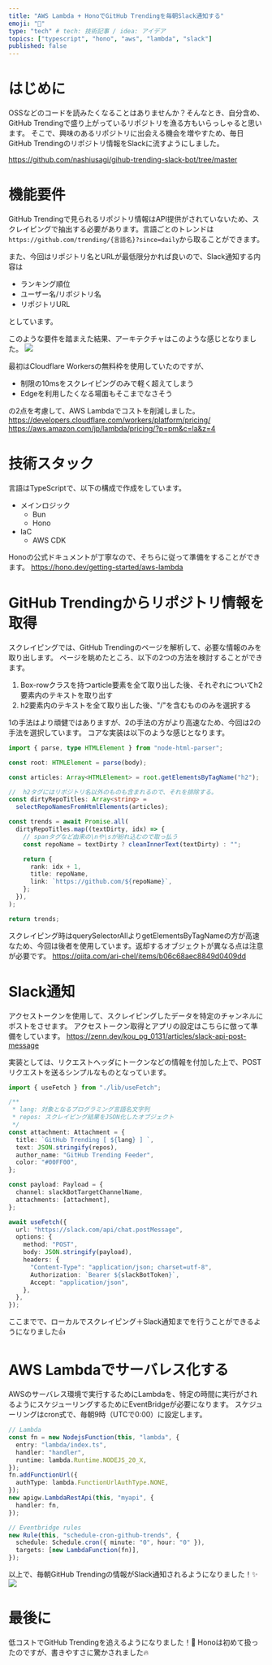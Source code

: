 ```yaml
---
title: "AWS Lambda + HonoでGitHub Trendingを毎朝Slack通知する"
emoji: "🔔"
type: "tech" # tech: 技術記事 / idea: アイデア
topics: ["typescript", "hono", "aws", "lambda", "slack"]
published: false
---
```


# はじめに
OSSなどのコードを読みたくなることはありませんか？そんなとき、自分含め、GitHub Trendingで盛り上がっているリポジトリを漁る方もいらっしゃると思います。
そこで、興味のあるリポジトリに出会える機会を増やすため、毎日GitHub Trendingのリポジトリ情報をSlackに流すようにしました。

https://github.com/nashiusagi/gihub-trending-slack-bot/tree/master

# 機能要件
GitHub Trendingで見られるリポジトリ情報はAPI提供がされていないため、スクレイピングで抽出する必要があります。言語ごとのトレンドは`https://github.com/trending/{言語名}?since=daily`から取ることができます。

また、今回はリポジトリ名とURLが最低限分かれば良いので、Slack通知する内容は
* ランキング順位
* ユーザー名/リポジトリ名
* リポジトリURL

としています。

このような要件を踏まえた結果、アーキテクチャはこのような感じとなりました。
![](https://storage.googleapis.com/zenn-user-upload/6a3b6a6c1ab3-20240510.png)

最初はCloudflare Workersの無料枠を使用していたのですが、
- 制限の10msをスクレイピングのみで軽く超えてしまう
- Edgeを利用したくなる場面もそこまでなさそう

の2点を考慮して、AWS Lambdaでコストを削減しました。
https://developers.cloudflare.com/workers/platform/pricing/
https://aws.amazon.com/jp/lambda/pricing/?p=pm&c=la&z=4

# 技術スタック
言語はTypeScriptで、以下の構成で作成をしています。
* メインロジック
  - Bun
  - Hono
* IaC
  - AWS CDK

Honoの公式ドキュメントが丁寧なので、そちらに従って準備をすることができます。
https://hono.dev/getting-started/aws-lambda


# GitHub Trendingからリポジトリ情報を取得
スクレイピングでは、GitHub Trendingのページを解析して、必要な情報のみを取り出します。
ページを眺めたところ、以下の2つの方法を検討することができます。
1. Box-rowクラスを持つarticle要素を全て取り出した後、それぞれについてh2要素内のテキストを取り出す
2. h2要素内のテキストを全て取り出した後、"/"を含むもののみを選択する

1の手法はより頑健ではありますが、2の手法の方がより高速なため、今回は2の手法を選択しています。
コアな実装は以下のような感じとなります。

```typescript
import { parse, type HTMLElement } from "node-html-parser";

const root: HTMLElement = parse(body);

const articles: Array<HTMLElement> = root.getElementsByTagName("h2");

//  h2タグにはリポジトリ名以外のものも含まれるので、それを排除する。
const dirtyRepoTitles: Array<string> =
  selectRepoNamesFromHtmlElements(articles);

const trends = await Promise.all(
  dirtyRepoTitles.map((textDirty, idx) => {
    // spanタグなど由来の\nや\sが紛れ込むので取っ払う
    const repoName = textDirty ? cleanInnerText(textDirty) : "";

    return {
      rank: idx + 1,
      title: repoName,
      link: `https://github.com/${repoName}`,
    };
  }),
);

return trends;
```

スクレイピング時はquerySelectorAllよりgetElementsByTagNameの方が高速なため、今回は後者を使用しています。返却するオブジェクトが異なる点は注意が必要です。
https://qiita.com/ari-chel/items/b06c68aec8849d0409dd

# Slack通知
アクセストークンを使用して、スクレイピングしたデータを特定のチャンネルにポストをさせます。
アクセストークン取得とアプリの設定はこちらに倣って準備をしています。
https://zenn.dev/kou_pg_0131/articles/slack-api-post-message

実装としては、リクエストヘッダにトークンなどの情報を付加した上で、POSTリクエストを送るシンプルなものとなっています。

```typescript
import { useFetch } from "./lib/useFetch";

/**
 * lang: 対象となるプログラミング言語名文字列
 * repos: スクレイピング結果をJSON化したオブジェクト
 */
const attachment: Attachment = {
  title: `GitHub Trending [ ${lang} ] `,
  text: JSON.stringify(repos),
  author_name: "GitHub Trending Feeder",
  color: "#00FF00",
};

const payload: Payload = {
  channel: slackBotTargetChannelName,
  attachments: [attachment],
};

await useFetch({
  url: "https://slack.com/api/chat.postMessage",
  options: {
    method: "POST",
    body: JSON.stringify(payload),
    headers: {
      "Content-Type": "application/json; charset=utf-8",
      Authorization: `Bearer ${slackBotToken}`,
      Accept: "application/json",
    },
  },
});
```

ここまでで、ローカルでスクレイピング＋Slack通知までを行うことができるようになりました👍

# AWS Lambdaでサーバレス化する
AWSのサーバレス環境で実行するためにLambdaを、特定の時間に実行がされるようにスケジューリングするためにEventBridgeが必要になります。
スケジューリングはcron式で、毎朝9時（UTCで0:00）に設定します。

```typescript
// Lambda
const fn = new NodejsFunction(this, "lambda", {
  entry: "lambda/index.ts",
  handler: "handler",
  runtime: lambda.Runtime.NODEJS_20_X,
});
fn.addFunctionUrl({
  authType: lambda.FunctionUrlAuthType.NONE,
});
new apigw.LambdaRestApi(this, "myapi", {
  handler: fn,
});

// Eventbridge rules
new Rule(this, "schedule-cron-github-trends", {
  schedule: Schedule.cron({ minute: "0", hour: "0" }),
  targets: [new LambdaFunction(fn)],
});
```

以上で、毎朝GitHub Trendingの情報がSlack通知されるようになりました！✨
![](https://storage.googleapis.com/zenn-user-upload/8624fd140a2e-20240511.png)

# 最後に
低コストでGitHub Trendingを追えるようになりました！🙌
Honoは初めて扱ったのですが、書きやすさに驚かされました🔥
